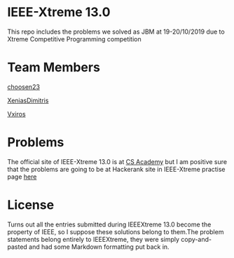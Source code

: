 # IEEE-Xtreme 13.0
This repo includes the problems we solved as JBM at 19-20/10/2019 due to Xtreme Competitive Programming competition

# Team Members
<p><a href="https://github.com/choosen23">choosen23</a></p>
<p><a href=https://github.com/XeniasDimitris>XeniasDimitris</a></p>
<p><a href="https://github.com/Vxiros">Vxiros</a></p>

# Problems
The official site of IEEE-Xtreme 13.0 is at <a href="https://csacademy.com/ieeextreme13/tasks/">CS Academy</a> but I am positive sure that the problems are going to be at Hackerank site in IEEE-Xtreme practise page <a href="https://www.hackerrank.com/ieeextreme-challenges/">here</a>


# License
Turns out all the entries submitted during IEEEXtreme 13.0 become the property of IEEE, so I suppose these solutions belong to them.The problem statements belong entirely to IEEEXtreme, they were simply copy-and-pasted and had some Markdown formatting put back in.



